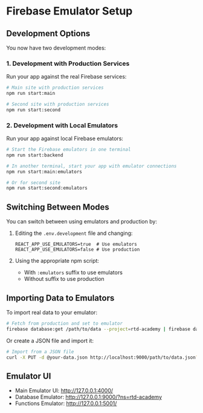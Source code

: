 # Firebase Emulator Setup

## Development Options

You now have two development modes:

### 1. Development with Production Services

Run your app against the real Firebase services:

```bash
# Main site with production services
npm run start:main

# Second site with production services
npm run start:second
```

### 2. Development with Local Emulators

Run your app against local Firebase emulators:

```bash
# Start the Firebase emulators in one terminal
npm run start:backend

# In another terminal, start your app with emulator connections
npm run start:main:emulators

# Or for second site
npm run start:second:emulators
```

## Switching Between Modes

You can switch between using emulators and production by:

1. Editing the `.env.development` file and changing:
   ```
   REACT_APP_USE_EMULATORS=true  # Use emulators
   REACT_APP_USE_EMULATORS=false # Use production
   ```

2. Using the appropriate npm script:
   - With `:emulators` suffix to use emulators
   - Without suffix to use production

## Importing Data to Emulators

To import real data to your emulator:

```bash
# Fetch from production and set to emulator
firebase database:get /path/to/data --project=rtd-academy | firebase database:set /path/to/data --database-url=http://localhost:9000?ns=rtd-academy
```

Or create a JSON file and import it:

```bash
# Import from a JSON file
curl -X PUT -d @your-data.json http://localhost:9000/path/to/data.json?ns=rtd-academy
```

## Emulator UI

- Main Emulator UI: http://127.0.0.1:4000/
- Database Emulator: http://127.0.0.1:9000/?ns=rtd-academy
- Functions Emulator: http://127.0.0.1:5001/